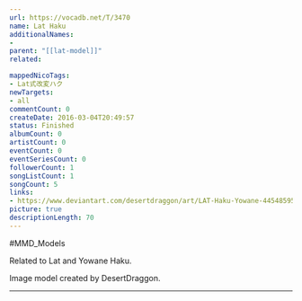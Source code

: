 ```yaml
---
url: https://vocadb.net/T/3470
name: Lat Haku
additionalNames: 
- 
parent: "[[lat-model]]"
related:

mappedNicoTags:
- Lat式改変ハク
newTargets:
- all
commentCount: 0
createDate: 2016-03-04T20:49:57
status: Finished
albumCount: 0
artistCount: 0
eventCount: 0
eventSeriesCount: 0
followerCount: 1
songListCount: 1
songCount: 5
links: 
- https://www.deviantart.com/desertdraggon/art/LAT-Haku-Yowane-445485955
picture: true
descriptionLength: 70
---
```


#MMD_Models

Related to Lat and Yowane Haku.

Image model created by DesertDraggon.

---

